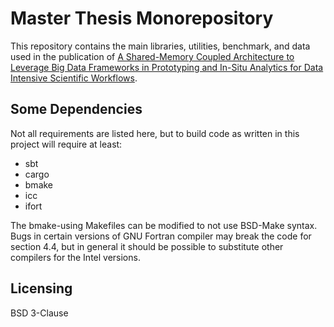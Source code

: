 # Master Thesis Monorepository

This repository contains the main libraries, utilities, benchmark, and data used in the publication of [A Shared-Memory Coupled Architecture to Leverage Big Data Frameworks in Prototyping and In-Situ Analytics for Data Intensive Scientific Workflows](https://scholarsarchive.byu.edu/etd/7545/).

## Some Dependencies

Not all requirements are listed here, but to build code as written in this project will require at least:
* sbt
* cargo
* bmake
* icc
* ifort

The bmake-using Makefiles can be modified to not use BSD-Make syntax. 
Bugs in certain versions of GNU Fortran compiler may break the code for section 4.4, but in general it should be possible to substitute other compilers for the Intel versions. 

## Licensing

BSD 3-Clause
